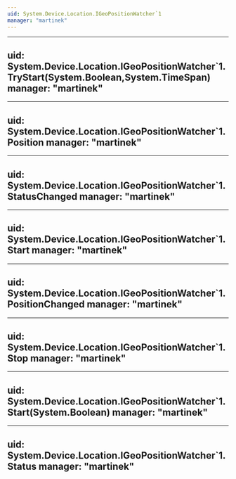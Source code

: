 ```yaml
---
uid: System.Device.Location.IGeoPositionWatcher`1
manager: "martinek"
---
```


---
uid: System.Device.Location.IGeoPositionWatcher`1.TryStart(System.Boolean,System.TimeSpan)
manager: "martinek"
---

---
uid: System.Device.Location.IGeoPositionWatcher`1.Position
manager: "martinek"
---

---
uid: System.Device.Location.IGeoPositionWatcher`1.StatusChanged
manager: "martinek"
---

---
uid: System.Device.Location.IGeoPositionWatcher`1.Start
manager: "martinek"
---

---
uid: System.Device.Location.IGeoPositionWatcher`1.PositionChanged
manager: "martinek"
---

---
uid: System.Device.Location.IGeoPositionWatcher`1.Stop
manager: "martinek"
---

---
uid: System.Device.Location.IGeoPositionWatcher`1.Start(System.Boolean)
manager: "martinek"
---

---
uid: System.Device.Location.IGeoPositionWatcher`1.Status
manager: "martinek"
---
